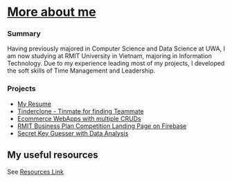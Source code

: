 # [More about me](https://github.com/LaansDole)
### Summary
Having previously majored in Computer Science and Data Science at UWA, I am now studying at RMIT University in Vietnam, majoring in Information Technology. Due to my experience leading most of my projects, I developed the soft skills of Time Management and Leadership.

### Projects
- [My Resume](https://github.com/LaansDole/my-resume)
- [Tinderclone - Tinmate for finding Teammate](https://intro-to-it-tinmate.netlify.app/homepage)
- [Ecommerce WebApps with multiple CRUDs](https://group9ecommerceweb-dolelongan.b4a.run/)
- [RMIT Business Plan Competition Landing Page on Firebase](https://rbpc-website.web.app/)
- [Secret Key Guesser with Data Analysis](https://github.com/miketvo/rmit2023a-cosc2658-group-project)

## My useful resources
See [Resources Link](Resources.md)

